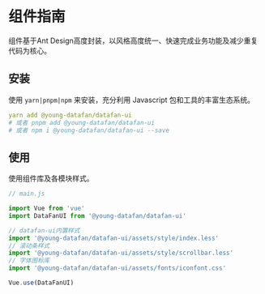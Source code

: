 # 组件指南
组件基于Ant Design高度封装，以风格高度统一、快速完成业务功能及减少重复代码为核心。

## 安装
使用 `yarn|pnpm|npm` 来安装，充分利用 Javascript 包和工具的丰富生态系统。

``` yaml
yarn add @young-datafan/datafan-ui
# 或者 pnpm add @young-datafan/datafan-ui
# 或者 npm i @young-datafan/datafan-ui --save
```

## 使用
使用组件库及各模块样式。
``` js
// main.js

import Vue from 'vue'
import DataFanUI from '@young-datafan/datafan-ui'

// datafan-ui内置样式
import '@young-datafan/datafan-ui/assets/style/index.less'
// 滚动条样式
import '@young-datafan/datafan-ui/assets/style/scrollbar.less'
// 字体图标库
import '@young-datafan/datafan-ui/assets/fonts/iconfont.css'

Vue.use(DataFanUI)

```